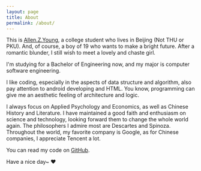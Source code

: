 ```yaml
---
layout: page
title: About
permalink: /about/
---
```


This is [Allen.Z.Young](http://facebook.com/allzyoung), a college student who lives in Beijing (Not THU or PKU). And, of course, a boy of 19 who wants to make a bright future. After a romantic blunder, I still wish to meet a lovely and chaste girl.

I'm studying for a Bachelor of Engineering now, and my major is computer software engineering.

I like coding, especially in the aspects of data structure and algorithm, also pay attention to android developing and HTML. You know, programming can give me an aesthetic feeling of architecture and logic.

I always focus on Applied Psychology and Economics, as well as Chinese History and Literature. I have maintained a good faith and enthusiasm on science and technology, looking forward them to change the whole world again. The philosophers I admire most are Descartes and Spinoza. Throughout the world, my favorite company is Google, as for Chinese companies, I appreciate Tencent a lot.

You can read my code on [GitHub](http://github.com/allenzyoung).

Have a nice day~ ♥